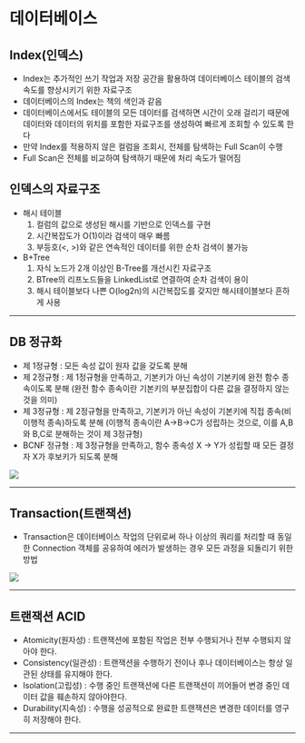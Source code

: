 # 데이터베이스

## Index(인덱스)
 - Index는 추가적인 쓰기 작업과 저장 공간을 활용하여 데이터베이스 테이블의 검색 속도를 향상시키기 위한 자료구조
 - 데이터베이스의 Index는 책의 색인과 같음
 - 데이터베이스에서도 테이블의 모든 데이터를 검색하면 시간이 오래 걸리기 때문에 데이터와 데이터의 위치를 포함한 자료구조를 생성하여 빠르게 조회할 수 있도록 한다
 - 만약 Index를 적용하지 않은 컬럼을 조회시, 전체를 탐색하는 Full Scan이 수행
 - Full Scan은 전체를 비교하여 탐색하기 때문에 처리 속도가 떨어짐

## 인덱스의 자료구조
 - 해시 테이블
    1. 컬럼의 값으로 생성된 해시를 기반으로 인덱스를 구현
    2. 시간복잡도가 O(1)이라 검색이 매우 빠름
    3. 부등호(<, >)와 같은 연속적인 데이터를 위한 순차 검색이 불가능
 - B+Tree
    1. 자식 노드가 2개 이상인 B-Tree를 개선시킨 자료구조
    2. BTree의 리프노드들을 LinkedList로 연결하여 순차 검색이 용이
    3. 해시 테이블보다 나쁜 O(log2n)의 시간복잡도를 갖지만 해시테이블보다 흔하게 사용
<hr>

## DB 정규화
 - 제 1정규형 : 모든 속성 값이 원자 값을 갖도록 분해
 - 제 2정규형 : 제 1정규형을 만족하고, 기본키가 아닌 속성이 기본키에 완전 함수 종속이도록 분해 (완전 함수 종속이란 기본키의 부분집합이 다른 값을 결정하지 않는 것을 의미)
 - 제 3정규형 : 제 2정규형을 만족하고, 기본키가 아닌 속성이 기본키에 직접 종속(비이행적 종속)하도록 분해 (이행적 종속이란 A->B->C가 성립하는 것으로, 이를 A,B와 B,C로 분해하는 것이 제 3정규형)
 - BCNF 정규형 : 제 3정규형을 만족하고, 함수 종속성 X -> Y가 성립할 때 모든 결정자 X가 후보키가 되도록 분해
<img src="https://images.velog.io/images/bsjp400/post/140f510e-26ed-4807-a517-bc0b9a902c69/image.png">
<hr>

## Transaction(트랜잭션)
 - Transaction은 데이터베이스 작업의 단위로써 하나 이상의 쿼리를 처리할 때 동일한 Connection 객체를 공유하여 에러가 발생하는 경우 모든 과정을 되돌리기 위한 방법
<img src="https://images.velog.io/images/jinho0705/post/6a8ec4c2-329d-42e4-9bbf-122f59d4df12/transaction-status.png">
<hr>

## 트랜잭션 ACID
 - Atomicity(원자성) : 트랜잭션에 포함된 작업은 전부 수행되거나 전부 수행되지 않아야 한다.
 - Consistency(일관성) : 트랜잭션을 수행하기 전이나 후나 데이터베이스는 항상 일관된 상태를 유지해야 한다.
 - Isolation(고립성) : 수행 중인 트랜잭션에 다른 트랜잭션이 끼어들어 변경 중인 데이터 값을 훼손하지 않아야한다.
 - Durability(지속성) : 수행을 성공적으로 완료한 트랜잭션은 변경한 데이터를 영구히 저장해야 한다.
<hr>

